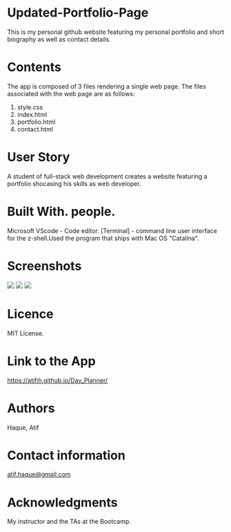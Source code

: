 # Updated-Portfolio-Page
This is my personal github website featuring my personal portfolio and short biography as well as contact details.


# Contents
The app is composed of 3 files rendering a single web page. The files associated with  the web page are as follows:

1. style.css 
2. index.html 
3. portfolio.html
4. contact.html

 # User Story
A student of full-stack web development creates a website featuring a portfolio shocasing his skills as web developer.

# Built With. people.

Microsoft VScode - Code editor.
[Terminal] - command line user interface for the z-shell.Used the program that ships with Mac OS "Catalina".

# Screenshots
![](images/image1.png)
![](images/image2.png)
![](images/image3.png)

# Licence
MIT License.

# Link to the App
https://atifih.github.io/Day_Planner/

# Authors
Haque, Atif

# Contact information
atif.haque@gmail.com

# Acknowledgments
My instructor and the TAs at the Bootcamp.
